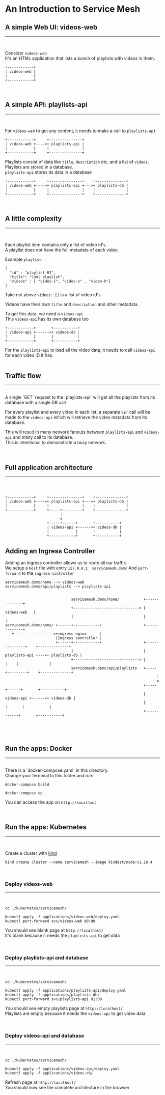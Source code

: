 # An Introduction to Service Mesh

## A simple Web UI: videos-web
<hr/>
<br/>

Consider `videos-web` <br/>
It's an HTML application that lists a bunch of playlists with videos in them.

```
+------------+
| videos-web |
|            |
+------------+
```
<br/>

## A simple API: playlists-api
<hr/>
<br/>

For `videos-web` to get any content, it needs to make a call to `playlists-api`

```
+------------+     +---------------+
| videos-web +---->+ playlists-api |
|            |     |               |
+------------+     +---------------+

```

Playlists consist of data like `title`, `description` etc, and a list of `videos`. <br/>
Playlists are stored in a database. <br/>
`playlists-api` stores its data in a database

```
+------------+     +---------------+    +--------------+
| videos-web +---->+ playlists-api +--->+ playlists-db |
|            |     |               |    |              |
+------------+     +---------------+    +--------------+

```

<br/>

## A little complexity
<hr/>
<br/>

Each playlist item contains only a list of video id's. <br/>
A playlist does not have the full metadata of each video. <br/>

Example `playlist`:
```
{
  "id" : "playlist-01",
  "title": "Cool playlist",
  "videos" : [ "video-1", "video-x" , "video-b"]
}
```
Take not above `videos: []` is a list of video id's <br/>

Videos have their own `title` and `description` and other metadata. <br/>

To get this data, we need a `videos-api` <br/>
This `videos-api` has its own database too <br/>

```
+------------+       +-----------+
| videos-api +------>+ videos-db |
|            |       |           |
+------------+       +-----------+
```

For the `playlists-api` to load all the video data, it needs to call `videos-api` for each video ID it has.<br/>
<br/>

## Traffic flow
<hr/>
<br/>
A single `GET` request to the `playlists-api` will get all the playlists
from its database with a single DB call <br/>

For every playlist and every video in each list, a separate `GET` call will be made to the `videos-api` which will
retrieve the video metadata from its database. <br/>

This will result in many network fanouts between `playlists-api` and `videos-api` and many call to its database. <br/>
This is intentional to demonstrate a busy network.

<br/>

## Full application architecture
<hr/>
<br/>

```

+------------+     +---------------+    +--------------+
| videos-web +---->+ playlists-api +--->+ playlists-db |
|            |     |               |    |              |
+------------+     +-----+---------+    +--------------+
                         |
                         v
                   +-----+------+       +-----------+
                   | videos-api +------>+ videos-db |
                   |            |       |           |
                   +------------+       +-----------+

```

## Adding an Ingress Controller

Adding an ingress controller allows us to route all our traffic. </br>
We setup a `host` file with entry `127.0.0.1  servicemesh.demo`
And `port-forward` to the `ingress-controller`


```
servicemesh.demo/home --> videos-web
servicemesh.demo/api/playlists --> playlists-api


                              servicemesh.demo/home/           +--------------+
                              +------------------------------> | videos-web   |
                              |                                |              |
servicemesh.demo/home/ +------+------------+                   +--------------+
   +------------------>+ingress-nginx      |
                       |Ingress controller |
                       +------+------------+                   +---------------+    +--------------+
                              |                                | playlists-api +--->+ playlists-db |
                              +------------------------------> |               |    |              |
                              servicemesh.demo/api/playlists   +-----+---------+    +--------------+
                                                                     |
                                                                     v
                                                               +-----+------+       +-----------+
                                                               | videos-api +------>+ videos-db |
                                                               |            |       |           |
                                                               +------------+       +-----------+



```
<br/>

## Run the apps: Docker
<hr/>
<br/>
There is a `docker-compose.yaml`  in this directory. <br/>
Change your terminal to this folder and run:

```
docker-compose build

docker-compose up

```

You can access the app on `http://localhost`

<br/>

## Run the apps: Kubernetes
<hr/>
<br/>

Create a cluster with [kind](https://kind.sigs.k8s.io/docs/user/quick-start/)

```
kind create cluster --name servicemesh --image kindest/node:v1.18.4
```
<br/>

### Deploy videos-web

<hr/>
<br/>

```
cd ./kubernetes/servicemesh/

kubectl apply -f applications/videos-web/deploy.yaml
kubectl port-forward svc/videos-web 80:80

```

You should see blank page at `http://localhost/` <br/>
It's blank because it needs the `playlists-api` to get data

<br/>

### Deploy playlists-api and database

<hr/>
<br/>

```
cd ./kubernetes/servicemesh/

kubectl apply -f applications/playlists-api/deploy.yaml
kubectl apply -f applications/playlists-db/
kubectl port-forward svc/playlists-api 81:80

```

You should see empty playlists page at `http://localhost/` <br/>
Playlists are empty because it needs the `videos-api` to get video data <br/>

<br/>

### Deploy videos-api and database

<hr/>
<br/>

```
cd ./kubernetes/servicemesh/

kubectl apply -f applications/videos-api/deploy.yaml
kubectl apply -f applications/videos-db/
```

Refresh page at `http://localhost/` <br/>
You should now see the complete architecture in the browser <br/>